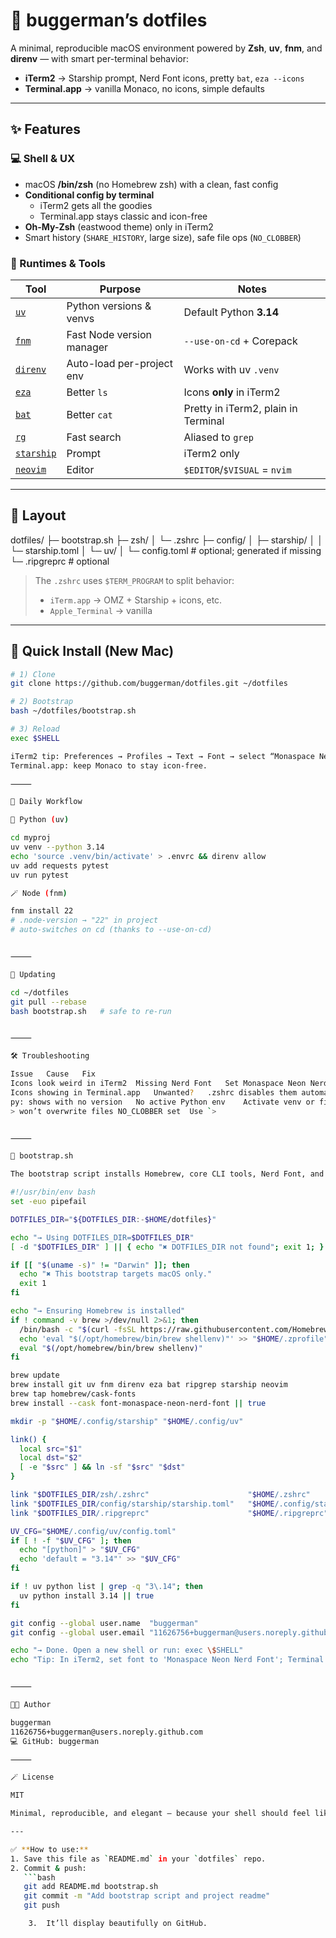 # 🧰 buggerman’s dotfiles

A minimal, reproducible macOS environment powered by **Zsh**, **uv**, **fnm**, and **direnv** — with smart per-terminal behavior:
- **iTerm2** → Starship prompt, Nerd Font icons, pretty `bat`, `eza --icons`
- **Terminal.app** → vanilla Monaco, no icons, simple defaults

---

## ✨ Features

### 💻 Shell & UX
- macOS **/bin/zsh** (no Homebrew zsh) with a clean, fast config
- **Conditional config by terminal**
  - iTerm2 gets all the goodies
  - Terminal.app stays classic and icon-free
- **Oh-My-Zsh** (eastwood theme) only in iTerm2
- Smart history (`SHARE_HISTORY`, large size), safe file ops (`NO_CLOBBER`)

### 🧠 Runtimes & Tools
| Tool | Purpose | Notes |
|------|----------|-------|
| [`uv`](https://github.com/astral-sh/uv) | Python versions & venvs | Default Python **3.14** |
| [`fnm`](https://github.com/Schniz/fnm) | Fast Node version manager | `--use-on-cd` + Corepack |
| [`direnv`](https://direnv.net) | Auto-load per-project env | Works with uv `.venv` |
| [`eza`](https://github.com/eza-community/eza) | Better `ls` | Icons **only** in iTerm2 |
| [`bat`](https://github.com/sharkdp/bat) | Better `cat` | Pretty in iTerm2, plain in Terminal |
| [`rg`](https://github.com/BurntSushi/ripgrep) | Fast search | Aliased to `grep` |
| [`starship`](https://starship.rs) | Prompt | iTerm2 only |
| [`neovim`](https://neovim.io) | Editor | `$EDITOR`/`$VISUAL` = `nvim` |

---

## 📁 Layout

dotfiles/
├─ bootstrap.sh
├─ zsh/
│  └─ .zshrc
├─ config/
│  ├─ starship/
│  │  └─ starship.toml
│  └─ uv/
│     └─ config.toml        # optional; generated if missing
└─ .ripgreprc               # optional

> The `.zshrc` uses `$TERM_PROGRAM` to split behavior:
> - `iTerm.app` → OMZ + Starship + icons, etc.
> - `Apple_Terminal` → vanilla

---

## 🚀 Quick Install (New Mac)

```bash
# 1) Clone
git clone https://github.com/buggerman/dotfiles.git ~/dotfiles

# 2) Bootstrap
bash ~/dotfiles/bootstrap.sh

# 3) Reload
exec $SHELL

iTerm2 tip: Preferences → Profiles → Text → Font → select “Monaspace Neon Nerd Font” (installed by bootstrap).
Terminal.app: keep Monaco to stay icon-free.

⸻

🧠 Daily Workflow

🐍 Python (uv)

cd myproj
uv venv --python 3.14
echo 'source .venv/bin/activate' > .envrc && direnv allow
uv add requests pytest
uv run pytest

🪄 Node (fnm)

fnm install 22
# .node-version → "22" in project
# auto-switches on cd (thanks to --use-on-cd)


⸻

🔁 Updating

cd ~/dotfiles
git pull --rebase
bash bootstrap.sh   # safe to re-run


⸻

🛠 Troubleshooting

Issue	Cause	Fix
Icons look weird in iTerm2	Missing Nerd Font	Set Monaspace Neon Nerd Font
Icons showing in Terminal.app	Unwanted?	.zshrc disables them automatically
py: shows with no version	No active Python env	Activate venv or fix Starship config
> won’t overwrite files	NO_CLOBBER set	Use `>


⸻

🔧 bootstrap.sh

The bootstrap script installs Homebrew, core CLI tools, Nerd Font, and symlinks configs:

#!/usr/bin/env bash
set -euo pipefail

DOTFILES_DIR="${DOTFILES_DIR:-$HOME/dotfiles}"

echo "→ Using DOTFILES_DIR=$DOTFILES_DIR"
[ -d "$DOTFILES_DIR" ] || { echo "✖ DOTFILES_DIR not found"; exit 1; }

if [[ "$(uname -s)" != "Darwin" ]]; then
  echo "✖ This bootstrap targets macOS only."
  exit 1
fi

echo "→ Ensuring Homebrew is installed"
if ! command -v brew >/dev/null 2>&1; then
  /bin/bash -c "$(curl -fsSL https://raw.githubusercontent.com/Homebrew/install/HEAD/install.sh)"
  echo 'eval "$(/opt/homebrew/bin/brew shellenv)"' >> "$HOME/.zprofile"
  eval "$(/opt/homebrew/bin/brew shellenv)"
fi

brew update
brew install git uv fnm direnv eza bat ripgrep starship neovim
brew tap homebrew/cask-fonts
brew install --cask font-monaspace-neon-nerd-font || true

mkdir -p "$HOME/.config/starship" "$HOME/.config/uv"

link() {
  local src="$1"
  local dst="$2"
  [ -e "$src" ] && ln -sf "$src" "$dst"
}

link "$DOTFILES_DIR/zsh/.zshrc"                      "$HOME/.zshrc"
link "$DOTFILES_DIR/config/starship/starship.toml"   "$HOME/.config/starship.toml"
link "$DOTFILES_DIR/.ripgreprc"                      "$HOME/.ripgreprc"

UV_CFG="$HOME/.config/uv/config.toml"
if [ ! -f "$UV_CFG" ]; then
  echo "[python]" > "$UV_CFG"
  echo 'default = "3.14"' >> "$UV_CFG"
fi

if ! uv python list | grep -q "3\.14"; then
  uv python install 3.14 || true
fi

git config --global user.name  "buggerman"
git config --global user.email "11626756+buggerman@users.noreply.github.com"

echo "→ Done. Open a new shell or run: exec \$SHELL"
echo "Tip: In iTerm2, set font to 'Monaspace Neon Nerd Font'; Terminal.app stays Monaco."


⸻

🧑‍💻 Author

buggerman
11626756+buggerman@users.noreply.github.com￼
💻 GitHub: buggerman￼

⸻

🪄 License

MIT￼

Minimal, reproducible, and elegant — because your shell should feel like home.

---

✅ **How to use:**
1. Save this file as `README.md` in your `dotfiles` repo.  
2. Commit & push:
   ```bash
   git add README.md bootstrap.sh
   git commit -m "Add bootstrap script and project readme"
   git push

	3.	It’ll display beautifully on GitHub.

